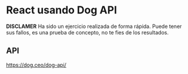 # React usando Dog API

**DISCLAMER** Ha sido un ejercicio realizada de forma rápida. Puede tener sus fallos, es una prueba de concepto, no te fies de los resultados.

## API

https://dog.ceo/dog-api/
